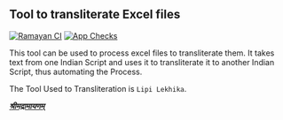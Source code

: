 ## Tool to transliterate Excel files

[![Ramayan CI](https://github.com/shubhattin/sanskrit_text_transliteration/actions/workflows/ramayan_ci.yml/badge.svg)](https://github.com/shubhattin/sanskrit_text_transliteration/actions/workflows/ramayan_ci.yml)
[![App Checks](https://github.com/shubhattin/sanskrit_text_transliteration/actions/workflows/app_checks.yml/badge.svg)](https://github.com/shubhattin/sanskrit_text_transliteration/actions/workflows/app_checks.yml)

This tool can be used to process excel files to transliterate them. It takes text from one Indian Script and uses it to transliterate it to another Indian Script, thus automating the Process.

The Tool Used to Transliteration is `Lipi Lekhika`.

**_[श्रीमद्रामायणम्](./data/ramayan/)_**
